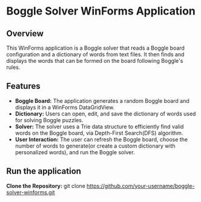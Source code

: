 # Boggle Solver WinForms Application

## Overview
This WinForms application is a Boggle solver that reads a Boggle board configuration and a dictionary of words from text files. It then finds and displays the words that can be formed on the board following Boggle's rules.

## Features
- **Boggle Board:** The application generates a random Boggle board and displays it in a WinForms DataGridView.
- **Dictionary:** Users can open, edit, and save the dictionary of words used for solving Boggle puzzles.
- **Solver:** The solver uses a Trie data structure to efficiently find valid words on the Boggle board, via Depth-First Search(DFS) algorithm.
- **User Interaction:** The user can refresh the Boggle board, choose the number of words to generate(or create a custom dictionary with personalized words), and run the Boggle solver.

## Run the application
**Clone the Repository:**
   git clone https://github.com/your-username/boggle-solver-winforms.git


